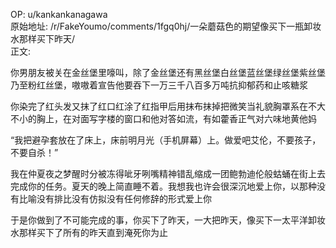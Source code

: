 
OP: u/kankankanagawa  
原始地址: /r/FakeYoumo/comments/1fgq0hj/一朵蘑菇色的期望像买下一瓶卸妆水那样买下昨天/  
正文:  

你男朋友被关在金丝堡里嚎叫，除了金丝堡还有黑丝堡白丝堡蓝丝堡绿丝堡紫丝堡乃至粉红丝堡，嗷嗷着宣告他要吞下一万三千八百多万吨抗抑郁药和止咳糖浆

你染完了红头发又抹了红口红涂了红指甲后用抹布抹掉把微笑当礼貌胸罩系在不大不小的胸上，在对面写字楼的窗口和他对答如流，有如藿香正气对六味地黄他妈

“我把避孕套放在了床上，床前明月光（手机屏幕）上。做爱吧艾伦，不要孩子，不要自杀！”

我在仲夏夜之梦醒时分被冻得呲牙咧嘴精神错乱缩成一团鲍勃迪伦般蛄蛹在街上去完成你的任务。夏天的晚上简直睡不着。我想我也许会很深沉地爱上你，以那种没有比喻没有排比没有仿拟没有任何修辞的形式爱上你

于是你做到了不可能完成的事，你买下了昨天，一大把昨天，像买下一太平洋卸妆水那样买下了所有的昨天直到淹死你为止

